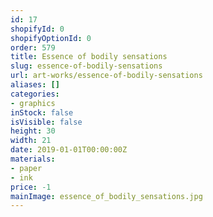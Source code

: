 ```yaml
---
id: 17
shopifyId: 0
shopifyOptionId: 0
order: 579
title: Essence of bodily sensations
slug: essence-of-bodily-sensations
url: art-works/essence-of-bodily-sensations
aliases: []
categories:
- graphics
inStock: false
isVisible: false
height: 30
width: 21
date: 2019-01-01T00:00:00Z
materials:
- paper
- ink
price: -1
mainImage: essence_of_bodily_sensations.jpg
---
```

